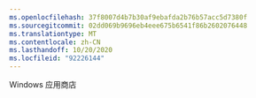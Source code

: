 ```yaml
---
ms.openlocfilehash: 37f8007d4b7b30af9ebafda2b76b57acc5d7380f
ms.sourcegitcommit: 02dd069b9696eb4eee675b6541f86b2602076448
ms.translationtype: MT
ms.contentlocale: zh-CN
ms.lasthandoff: 10/20/2020
ms.locfileid: "92226144"
---
```

Windows 应用商店